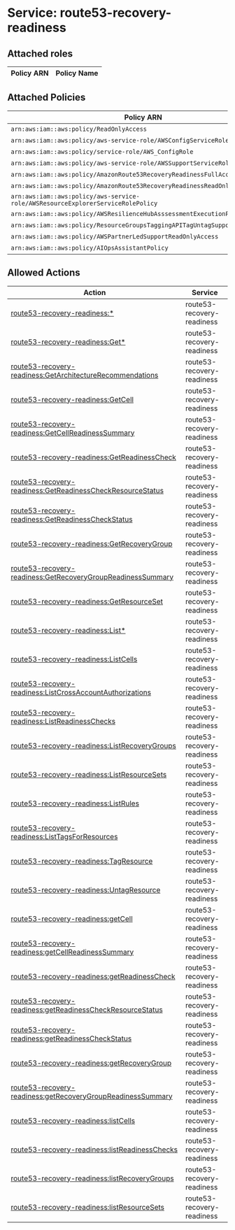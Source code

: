 # Service: route53-recovery-readiness

## Attached roles

| Policy ARN | Policy Name |
|------------|-------------|
## Attached Policies

| Policy ARN | Policy Name |
|------------|-------------|
| `arn:aws:iam::aws:policy/ReadOnlyAccess` | [ReadOnlyAccess](../policies.md#readonlyaccess) |
| `arn:aws:iam::aws:policy/aws-service-role/AWSConfigServiceRolePolicy` | [AWSConfigServiceRolePolicy](../policies.md#awsconfigservicerolepolicy) |
| `arn:aws:iam::aws:policy/service-role/AWS_ConfigRole` | [AWS_ConfigRole](../policies.md#aws_configrole) |
| `arn:aws:iam::aws:policy/aws-service-role/AWSSupportServiceRolePolicy` | [AWSSupportServiceRolePolicy](../policies.md#awssupportservicerolepolicy) |
| `arn:aws:iam::aws:policy/AmazonRoute53RecoveryReadinessFullAccess` | [AmazonRoute53RecoveryReadinessFullAccess](../policies.md#amazonroute53recoveryreadinessfullaccess) |
| `arn:aws:iam::aws:policy/AmazonRoute53RecoveryReadinessReadOnlyAccess` | [AmazonRoute53RecoveryReadinessReadOnlyAccess](../policies.md#amazonroute53recoveryreadinessreadonlyaccess) |
| `arn:aws:iam::aws:policy/aws-service-role/AWSResourceExplorerServiceRolePolicy` | [AWSResourceExplorerServiceRolePolicy](../policies.md#awsresourceexplorerservicerolepolicy) |
| `arn:aws:iam::aws:policy/AWSResilienceHubAsssessmentExecutionPolicy` | [AWSResilienceHubAsssessmentExecutionPolicy](../policies.md#awsresiliencehubasssessmentexecutionpolicy) |
| `arn:aws:iam::aws:policy/ResourceGroupsTaggingAPITagUntagSupportedResources` | [ResourceGroupsTaggingAPITagUntagSupportedResources](../policies.md#resourcegroupstaggingapitaguntagsupportedresources) |
| `arn:aws:iam::aws:policy/AWSPartnerLedSupportReadOnlyAccess` | [AWSPartnerLedSupportReadOnlyAccess](../policies.md#awspartnerledsupportreadonlyaccess) |
| `arn:aws:iam::aws:policy/AIOpsAssistantPolicy` | [AIOpsAssistantPolicy](../policies.md#aiopsassistantpolicy) |

## Allowed Actions

| Action | Service |
|--------|---------|
| [route53-recovery-readiness:*](../actions.md#route53-recovery-readiness:all) | route53-recovery-readiness |
| [route53-recovery-readiness:Get*](../actions.md#route53-recovery-readiness:getall) | route53-recovery-readiness |
| [route53-recovery-readiness:GetArchitectureRecommendations](../actions.md#route53-recovery-readiness:getarchitecturerecommendations) | route53-recovery-readiness |
| [route53-recovery-readiness:GetCell](../actions.md#route53-recovery-readiness:getcell) | route53-recovery-readiness |
| [route53-recovery-readiness:GetCellReadinessSummary](../actions.md#route53-recovery-readiness:getcellreadinesssummary) | route53-recovery-readiness |
| [route53-recovery-readiness:GetReadinessCheck](../actions.md#route53-recovery-readiness:getreadinesscheck) | route53-recovery-readiness |
| [route53-recovery-readiness:GetReadinessCheckResourceStatus](../actions.md#route53-recovery-readiness:getreadinesscheckresourcestatus) | route53-recovery-readiness |
| [route53-recovery-readiness:GetReadinessCheckStatus](../actions.md#route53-recovery-readiness:getreadinesscheckstatus) | route53-recovery-readiness |
| [route53-recovery-readiness:GetRecoveryGroup](../actions.md#route53-recovery-readiness:getrecoverygroup) | route53-recovery-readiness |
| [route53-recovery-readiness:GetRecoveryGroupReadinessSummary](../actions.md#route53-recovery-readiness:getrecoverygroupreadinesssummary) | route53-recovery-readiness |
| [route53-recovery-readiness:GetResourceSet](../actions.md#route53-recovery-readiness:getresourceset) | route53-recovery-readiness |
| [route53-recovery-readiness:List*](../actions.md#route53-recovery-readiness:listall) | route53-recovery-readiness |
| [route53-recovery-readiness:ListCells](../actions.md#route53-recovery-readiness:listcells) | route53-recovery-readiness |
| [route53-recovery-readiness:ListCrossAccountAuthorizations](../actions.md#route53-recovery-readiness:listcrossaccountauthorizations) | route53-recovery-readiness |
| [route53-recovery-readiness:ListReadinessChecks](../actions.md#route53-recovery-readiness:listreadinesschecks) | route53-recovery-readiness |
| [route53-recovery-readiness:ListRecoveryGroups](../actions.md#route53-recovery-readiness:listrecoverygroups) | route53-recovery-readiness |
| [route53-recovery-readiness:ListResourceSets](../actions.md#route53-recovery-readiness:listresourcesets) | route53-recovery-readiness |
| [route53-recovery-readiness:ListRules](../actions.md#route53-recovery-readiness:listrules) | route53-recovery-readiness |
| [route53-recovery-readiness:ListTagsForResources](../actions.md#route53-recovery-readiness:listtagsforresources) | route53-recovery-readiness |
| [route53-recovery-readiness:TagResource](../actions.md#route53-recovery-readiness:tagresource) | route53-recovery-readiness |
| [route53-recovery-readiness:UntagResource](../actions.md#route53-recovery-readiness:untagresource) | route53-recovery-readiness |
| [route53-recovery-readiness:getCell](../actions.md#route53-recovery-readiness:getcell) | route53-recovery-readiness |
| [route53-recovery-readiness:getCellReadinessSummary](../actions.md#route53-recovery-readiness:getcellreadinesssummary) | route53-recovery-readiness |
| [route53-recovery-readiness:getReadinessCheck](../actions.md#route53-recovery-readiness:getreadinesscheck) | route53-recovery-readiness |
| [route53-recovery-readiness:getReadinessCheckResourceStatus](../actions.md#route53-recovery-readiness:getreadinesscheckresourcestatus) | route53-recovery-readiness |
| [route53-recovery-readiness:getReadinessCheckStatus](../actions.md#route53-recovery-readiness:getreadinesscheckstatus) | route53-recovery-readiness |
| [route53-recovery-readiness:getRecoveryGroup](../actions.md#route53-recovery-readiness:getrecoverygroup) | route53-recovery-readiness |
| [route53-recovery-readiness:getRecoveryGroupReadinessSummary](../actions.md#route53-recovery-readiness:getrecoverygroupreadinesssummary) | route53-recovery-readiness |
| [route53-recovery-readiness:listCells](../actions.md#route53-recovery-readiness:listcells) | route53-recovery-readiness |
| [route53-recovery-readiness:listReadinessChecks](../actions.md#route53-recovery-readiness:listreadinesschecks) | route53-recovery-readiness |
| [route53-recovery-readiness:listRecoveryGroups](../actions.md#route53-recovery-readiness:listrecoverygroups) | route53-recovery-readiness |
| [route53-recovery-readiness:listResourceSets](../actions.md#route53-recovery-readiness:listresourcesets) | route53-recovery-readiness |